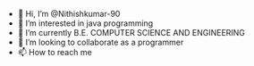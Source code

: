 - 👋 Hi, I’m @Nithishkumar-90
- 👀 I’m interested in java programming
- 🌱 I’m currently B.E. COMPUTER SCIENCE AND ENGINEERING
- 💞️ I’m looking to collaborate as a programmer
- 📫 How to reach me 

<!---
Nithishkumar-90/Nithishkumar-90 is a ✨ special ✨ repository because its `README.md` (this file) appears on your GitHub profile.
You can click the Preview link to take a look at your changes.
--->
